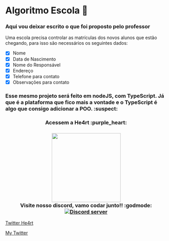# Algoritmo Escola :school:

### Aqui vou deixar escrito o que foi proposto pelo professor 

Uma escola precisa controlar as matrículas dos novos alunos que estão chegando, para isso são necessários os seguintes dados:

- [X] Nome 
- [X] Data de Nascimento
- [X] Nome do Responsável 
- [X] Endereço 
- [X] Telefone para contato 
- [X] Observações para contato

### Esse mesmo projeto será feito em nodeJS, com TypeScript. Já que é a plataforma que fico mais a vontade e o TypeScript é algo que consigo adicionar a POO. :suspect:

<h3 align="center">
  Acessem a He4rt :purple_heart:
</h3>

<h3 align="center">
  <img src="https://heartdevs.com/wp-content/uploads/2018/12/logo.png" width="215"><br>
    Visite nosso discord, vamo codar junto!! :godmode:
	<a href="https://discord.gg/J78z3FV" target="_blank">
	<img src="https://discordapp.com/api/guilds/452926217558163456/embed.png" alt="Discord server"/></a><br>
</h3>

[Twitter He4rt](https://twitter.com/He4rtDevs)

[My Twitter](https://twitter.com/m7Aei_He4rt)
